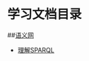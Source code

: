 # 学习文档目录

##[语义网](https://github.com/meshinestar/notes/tree/master/Semantic_Web)

- [理解SPARQL](https://github.com/meshinestar/notes/blob/master/Semantic_Web/%E7%90%86%E8%A7%A3SPARQL.md)

